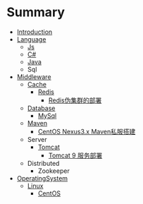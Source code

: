 # Summary

* [Introduction](README.md)
* [Language](language.md)
  * [Js](language/js.md)
  * [C\#](language/c.md)
  * [Java](language/java.md)
  * Sql
* [Middleware](middleware.md)
  * [Cache](middleware/cache.md)
    * [Redis](middleware/cache/redis.md)
      * [Redis伪集群的部署](middleware/cache/redis/redisji-qun-de-bu-shu.md)
  * [Database](middleware/database.md)
    * [MySql](middleware/database/mysql.md)
  * [Maven](middleware/maven.md)
    * [CentOS Nexus3.x Maven私服搭建](middleware/maven/centos-nexus3x-mavensi-fu-da-jian.md)
  * Server
    * [Tomcat](middleware/tomcat.md)
      * [Tomcat 9 服务部署](middleware/tomcat/tomcat-9-fu-wu-bu-shu.md)
  * Distributed
    * Zookeeper
* [OperatingSystem](operatingsystem.md)
  * [Linux](operatingsystem/linux.md)
    * [CentOS](operatingsystem/linux/centos.md)

